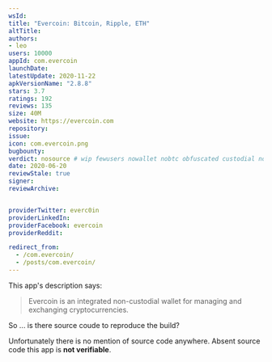 ```yaml
---
wsId: 
title: "Evercoin: Bitcoin, Ripple, ETH"
altTitle: 
authors:
- leo
users: 10000
appId: com.evercoin
launchDate: 
latestUpdate: 2020-11-22
apkVersionName: "2.8.8"
stars: 3.7
ratings: 192
reviews: 135
size: 40M
website: https://evercoin.com
repository: 
issue: 
icon: com.evercoin.png
bugbounty: 
verdict: nosource # wip fewusers nowallet nobtc obfuscated custodial nosource nonverifiable reproducible bounty defunct
date: 2020-06-20
reviewStale: true
signer: 
reviewArchive:


providerTwitter: everc0in
providerLinkedIn: 
providerFacebook: evercoin
providerReddit: 

redirect_from:
  - /com.evercoin/
  - /posts/com.evercoin/
---
```



This app's description says:

> Evercoin is an integrated non-custodial wallet for managing and exchanging
  cryptocurrencies.

So ... is there source coude to reproduce the build?

Unfortunately there is no mention of source code anywhere. Absent source code
this app is **not verifiable**.
